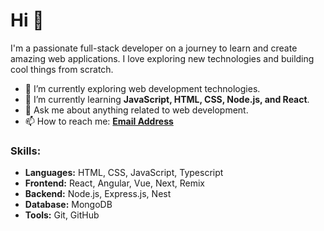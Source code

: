 # Hi 👋

I'm a passionate full-stack developer on a journey to learn and create amazing web applications. I love exploring new technologies and building cool things from scratch.

- 🔭 I’m currently exploring web development technologies.
- 🌱 I’m currently learning **JavaScript, HTML, CSS, Node.js, and React**.
- 💬 Ask me about anything related to web development.
- 📫 How to reach me: **[Email Address](mailto:endikadwiki219@example.com)**

### Skills:

- **Languages:** HTML, CSS, JavaScript, Typescript
- **Frontend:** React, Angular, Vue, Next, Remix
- **Backend:** Node.js, Express.js, Nest
- **Database:** MongoDB
- **Tools:** Git, GitHub
